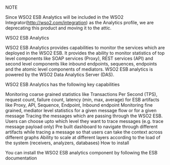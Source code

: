 NOTE

Since WSO2 ESB Analytics will be included in the WSO2 Integrator(http://wso2.com/integration) as the Analytics profile, we are deprecating this product and moving it to the attic.

WSO2 ESB Analytics

WSO2 ESB Analytics provides capabilities to monitor the services which are deployed in the WSO2 ESB. It provides the ability to monitor statistics of top level components like SOAP services (Proxy), REST services (API) and second level components like inbound endpoints, sequences, endpoints and the atomic level components of mediators. WSO2 ESB analytics is powered by the WSO2 Data Analytics Server (DAS).

WSO2 ESB Analytics has the following key capabilities

Monitoring coarse grained statistics like Transactions Per Second (TPS), request count, failure count, latency (min, max, average) for ESB artifacts like Proxy, API, Sequence, Endpoint, Inbound endpoint
Monitoring fine grained, mediator level statistics for a given message flow or for a given message
Tracing the messages which are passing through the WSO2 ESB. Users can choose upto which level they want to trace messages (e.g. trace message payload only)
Pre built dashboard to navigate through different artifacts while tracing a message so that users can take the context across different graphs
Ability to scale at different layers according to the load of the system (receivers, analyzers, databases)
How to install

You can install the WSO2 ESB analytics component by following the ESB documentation